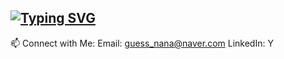 ## [![Typing SVG](https://readme-typing-svg.demolab.com/?lines=Hi+My+Name+is+Ding+Gyun)](https://git.io/typing-svg)



📫 Connect with Me:
Email: guess_nana@naver.com
LinkedIn: Y
